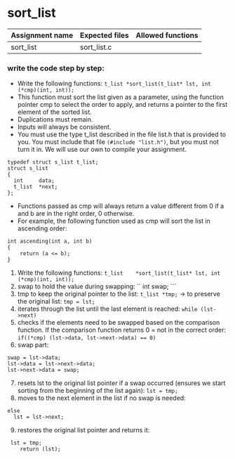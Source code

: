 # sort_list

| Assignment name | Expected files | Allowed functions |
| --------------- | -------------  | ----------------- |
| sort_list        | sort_list.c     |              |

### write the code step by step:
* Write the following functions: ``` t_list	*sort_list(t_list* lst, int (*cmp)(int, int)); ```
* This function must sort the list given as a parameter, using the function pointer cmp to select the order to apply, and returns a pointer to the  first element of the sorted list.
* Duplications must remain.
* Inputs will always be consistent.
* You must use the type t_list described in the file list.h that is provided to you. You must include that file ``` (#include "list.h") ```, but you must not turn it in. We will use our own to compile your assignment.
```
typedef struct s_list t_list;
struct s_list
{
  int     data;
  t_list  *next;
};
```
* Functions passed as cmp will always return a value different from 0 if a and b are in the right order, 0 otherwise.
* For example, the following function used as cmp will sort the list in ascending order:
```
int ascending(int a, int b)
{
    return (a <= b);
}
```

1. Write the following functions: ``` t_list	*sort_list(t_list* lst, int (*cmp)(int, int)); ```
2. swap to hold the value during swapping: `` int swap; ```
3. tmp to keep the original pointer to the list: ``` t_list *tmp; ``` -> to preserve the original list: ``` tmp = lst; ```
4. iterates through the list until the last element is reached: ``` while (lst->next) ```
5. checks if the elements need to be swapped based on the comparison function. If the comparison function returns 0 = not in the correct order: ``` if((*cmp) (lst->data, lst->next->data) == 0) ```
6. swap part:
```
swap = lst->data;
lst->data = lst->next->data;
lst->next->data = swap;
```
7. resets lst to the original list pointer if a swap occurred (ensures we start sorting from the beginning of the list again): ``` lst = tmp; ```
8. moves to the next element in the list if no swap is needed:
```
else
  lst = lst->next;
```
9. restores the original list pointer and returns it:
```
 lst = tmp;
    return (lst);
```
